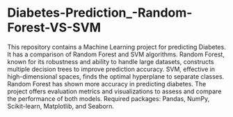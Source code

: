 # Diabetes-Prediction_-Random-Forest-VS-SVM
This repository contains a Machine Learning project for predicting Diabetes. It has a comparison of Random Forest and SVM algorithms. Random Forest, known for its robustness and ability to handle large datasets, constructs multiple decision trees to improve prediction accuracy. SVM, effective in high-dimensional spaces, finds the optimal hyperplane to separate classes. Random Forest has shown more accuracy in predicting diabetes. The project offers evaluation metrics and visualizations to assess and compare the performance of both models. Required packages: Pandas, NumPy, Scikit-learn, Matplotlib, and Seaborn.
